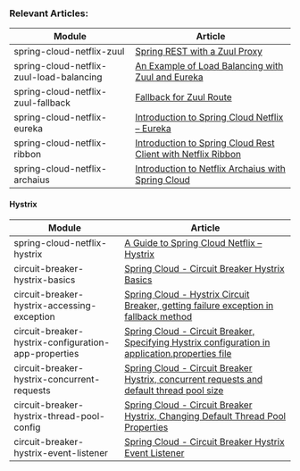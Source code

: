 ### Relevant Articles: 

Module | Article
--|--
spring-cloud-netflix-zuul | [Spring REST with a Zuul Proxy](http://www.baeldung.com/spring-rest-with-zuul-proxy)
spring-cloud-netflix-zuul-load-balancing | [An Example of Load Balancing with Zuul and Eureka](https://www.baeldung.com/zuul-load-balancing)
spring-cloud-netflix-zuul-fallback | [Fallback for Zuul Route](https://www.baeldung.com/spring-zuul-fallback-route)
spring-cloud-netflix-eureka | [Introduction to Spring Cloud Netflix – Eureka](http://www.baeldung.com/spring-cloud-netflix-eureka)
spring-cloud-netflix-ribbon | [Introduction to Spring Cloud Rest Client with Netflix Ribbon](http://www.baeldung.com/spring-cloud-rest-client-with-netflix-ribbon)
spring-cloud-netflix-archaius | [Introduction to Netflix Archaius with Spring Cloud](https://www.baeldung.com/netflix-archaius-spring-cloud-integration)

#### Hystrix

Module | Article
--|--
spring-cloud-netflix-hystrix | [A Guide to Spring Cloud Netflix – Hystrix](http://www.baeldung.com/spring-cloud-netflix-hystrix)
circuit-breaker-hystrix-basics | [Spring Cloud - Circuit Breaker Hystrix Basics](https://www.logicbig.com/tutorials/spring-framework/spring-cloud/spring-circuit-breaker-hystrix-basics.html)
circuit-breaker-hystrix-accessing-exception | [Spring Cloud - Hystrix Circuit Breaker, getting failure exception in fallback method](https://www.logicbig.com/tutorials/spring-framework/spring-cloud/circuit-breaker-getting-failure-exception-in-fallback.html)
circuit-breaker-hystrix-configuration-app-properties | [Spring Cloud - Circuit Breaker, Specifying Hystrix configuration in application.properties file](https://www.logicbig.com/tutorials/spring-framework/spring-cloud/hystrix-properties-in-application-properties-file.html)
circuit-breaker-hystrix-concurrent-requests | [Spring Cloud - Circuit Breaker Hystrix, concurrent requests and default thread pool size](https://www.logicbig.com/tutorials/spring-framework/spring-cloud/circuit-breaker-hystrix-thread-pool.html)
circuit-breaker-hystrix-thread-pool-config | [Spring Cloud - Circuit Breaker Hystrix, Changing Default Thread Pool Properties](https://www.logicbig.com/tutorials/spring-framework/spring-cloud/circuit-breaker-hystrix-thread-pool-properties.html)
circuit-breaker-hystrix-event-listener | [Spring Cloud - Circuit Breaker Hystrix Event Listener](https://www.logicbig.com/tutorials/spring-framework/spring-cloud/circuit-breaker-hystrix-event-listener.html)